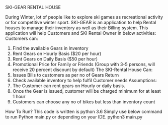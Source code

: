 SKI-GEAR RENTAL HOUSE

During Winter, lot of people like to explore ski games as recreational activity or for competitive winter sport. SKI-GEAR is an application to help Rental houses to manage their inventory as well as their Billing system.
This application will help Customers and SKI Rental Owner in below activities:
Customers can:
1.	Find the available Gears in Inventory
2.	Rent Gears on Hourly Basis ($20 per hour)
3.	Rent Gears on Daily Basis ($50 per hour)
4.	Promotional Price for Family or Friends (Group with 3-5 persons, will receive 20 percent discount by default)
The SKI-Rental House Can:
1.	Issues Bills to customers as per no of Gears Return
2.	Check available inventory to help fulfil Customer needs
Assumptions:
1.	The Customer can rent gears on Hourly or daily basis. 
2.	Once the Gear is issued, customer will be charged minimum for at least 1 hour
3.	Customers can choose any no of bikes but less than inventory count


How To Run?
This code is written is python 3.6
Simply use below command to run
Python main.py  or depending on your IDE.
python3 main.py



